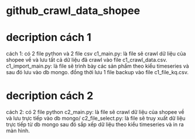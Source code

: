 # github_crawl_data_shopee
# decription cách 1
cách 1: có 2 file python và 2 file csv
  c1_main.py: là file sẽ crawl dữ liệu của shopee về và lưu tất cả dữ liệu đã crawl vào file c1_crawl_data.csv.
  c1_import_main.py: là file sẽ trình bày các sản phẩm theo kiểu timeseries và sau đó lưu vào db mongo. đồng thời lưu 1 file backup vào file c1_file_kq.csv.

# decription cách 2
cách 2: có 2 file python
  c2_main.py: là file sẽ crawl dữ liệu của shopee về và lưu trực tiếp vào db mongo/
  c2_file_select.py: là file sẽ truy xuất dữ liệu trực tiếp từ db mongo sau đó sắp xếp dữ liệu theo kiểu timeseries và in ra màn hình. 
